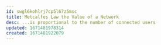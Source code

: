```yaml
---
id: swgl6kohlrj7cp5l67z5msc
title: Metcalfes Law the Value of a Network
desc: ...is proportional to the number of connected users
updated: 1671481978314
created: 1671481922079
---
```

